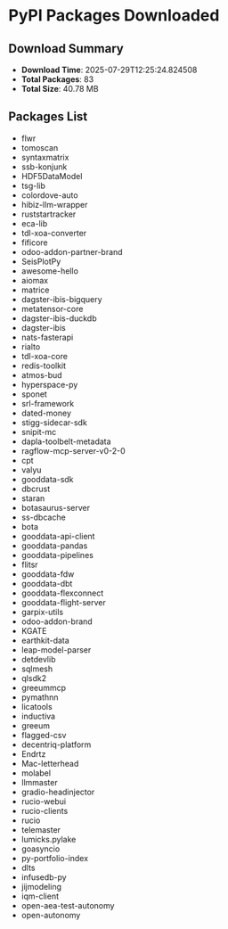 # PyPI Packages Downloaded

## Download Summary
- **Download Time**: 2025-07-29T12:25:24.824508
- **Total Packages**: 83
- **Total Size**: 40.78 MB

## Packages List
- flwr
- tomoscan
- syntaxmatrix
- ssb-konjunk
- HDF5DataModel
- tsg-lib
- colordove-auto
- hibiz-llm-wrapper
- ruststartracker
- eca-lib
- tdl-xoa-converter
- fificore
- odoo-addon-partner-brand
- SeisPlotPy
- awesome-hello
- aiomax
- matrice
- dagster-ibis-bigquery
- metatensor-core
- dagster-ibis-duckdb
- dagster-ibis
- nats-fasterapi
- rialto
- tdl-xoa-core
- redis-toolkit
- atmos-bud
- hyperspace-py
- sponet
- srl-framework
- dated-money
- stigg-sidecar-sdk
- snipit-mc
- dapla-toolbelt-metadata
- ragflow-mcp-server-v0-2-0
- cpt
- valyu
- gooddata-sdk
- dbcrust
- staran
- botasaurus-server
- ss-dbcache
- bota
- gooddata-api-client
- gooddata-pandas
- gooddata-pipelines
- flitsr
- gooddata-fdw
- gooddata-dbt
- gooddata-flexconnect
- gooddata-flight-server
- garpix-utils
- odoo-addon-brand
- KGATE
- earthkit-data
- leap-model-parser
- detdevlib
- sqlmesh
- qlsdk2
- greeummcp
- pymathnn
- licatools
- inductiva
- greeum
- flagged-csv
- decentriq-platform
- Endrtz
- Mac-letterhead
- molabel
- llmmaster
- gradio-headinjector
- rucio-webui
- rucio-clients
- rucio
- telemaster
- lumicks.pylake
- goasyncio
- py-portfolio-index
- dlts
- infusedb-py
- jijmodeling
- iqm-client
- open-aea-test-autonomy
- open-autonomy
